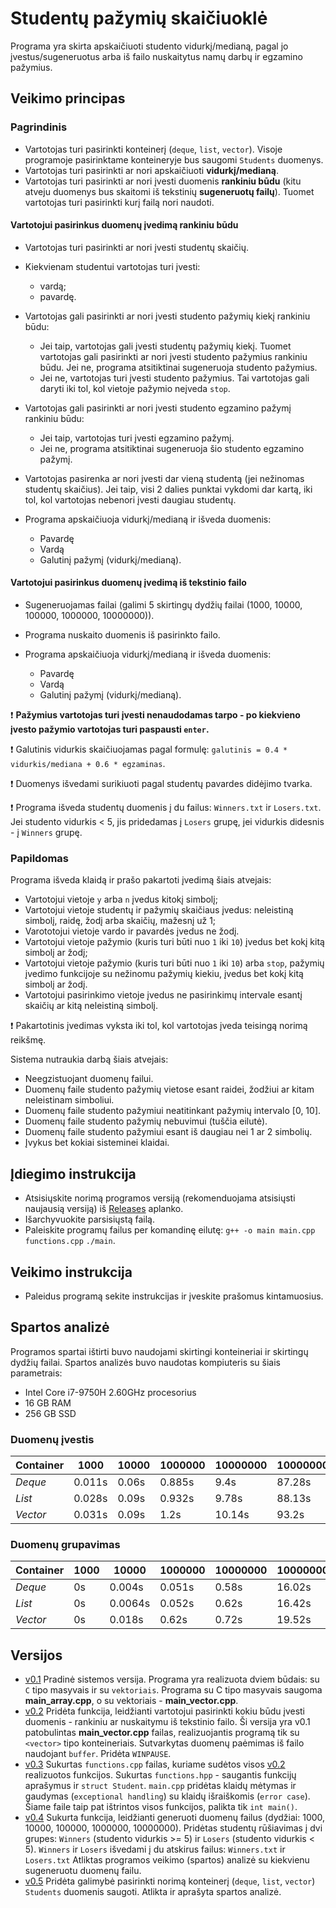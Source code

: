# Studentų pažymių skaičiuoklė #
Programa yra skirta apskaičiuoti studento vidurkį/medianą, pagal jo įvestus/sugeneruotus arba iš failo nuskaitytus namų darbų ir egzamino pažymius.

## Veikimo principas ##

### Pagrindinis ###

* Vartotojas turi pasirinkti konteinerį (`deque`, `list`, `vector`). Visoje programoje pasirinktame konteineryje bus saugomi `Students` duomenys.
* Vartotojas turi pasirinkti ar nori apskaičiuoti **vidurkį/medianą**.
* Vartotojas turi pasirinkti ar nori įvesti duomenis **rankiniu būdu** (kitu atveju duomenys bus skaitomi iš tekstinių **sugeneruotų failų**). Tuomet vartotojas turi pasirinkti kurį failą nori naudoti.

#### Vartotojui pasirinkus duomenų įvedimą rankiniu būdu ####

* Vartotojas turi pasirinkti ar nori įvesti studentų skaičių.

* Kiekvienam studentui vartotojas turi įvesti:
  * vardą;
  * pavardę.
* Vartotojas gali pasirinkti ar nori įvesti studento pažymių kiekį rankiniu būdu:
  * Jei taip, vartotojas gali įvesti studentų pažymių kiekį. Tuomet vartotojas gali pasirinkti ar nori įvesti studento pažymius rankiniu būdu. Jei ne, programa atsitiktinai sugeneruoja studento pažymius.
  * Jei ne, vartotojas turi įvesti studento pažymius. Tai vartotojas gali daryti iki tol, kol vietoje pažymio neįveda `stop`.
  
* Vartotojas gali pasirinkti ar nori įvesti studento egzamino pažymį rankiniu būdu:
  * Jei taip, vartotojas turi įvesti egzamino pažymį.
  * Jei ne, programa atsitiktinai sugeneruoja šio studento egzamino pažymį.
  
* Vartotojas pasirenka ar nori įvesti dar vieną studentą (jei nežinomas studentų skaičius). Jei taip, visi 2 dalies punktai vykdomi dar kartą, iki tol, kol vartotojas nebenori įvesti daugiau studentų.

* Programa apskaičiuoja vidurkį/medianą ir išveda duomenis:
  * Pavardę
  * Vardą
  * Galutinį pažymį (vidurkį/medianą).

#### Vartotojui pasirinkus duomenų įvedimą iš tekstinio failo ####

* Sugeneruojamas failai  (galimi 5 skirtingų dydžių failai (1000, 10000, 100000, 1000000, 10000000)).   

* Programa nuskaito duomenis iš pasirinkto failo.

* Programa apskaičiuoja vidurkį/medianą ir išveda duomenis:
  * Pavardę
  * Vardą
  * Galutinį pažymį (vidurkį/medianą).

:heavy_exclamation_mark: **Pažymius vartotojas turi įvesti nenaudodamas tarpo - po kiekvieno įvesto pažymio vartotojas turi paspausti `enter`.**

:heavy_exclamation_mark: Galutinis vidurkis skaičiuojamas pagal formulę: `galutinis = 0.4 * vidurkis/mediana + 0.6 * egzaminas`.

:heavy_exclamation_mark: Duomenys išvedami surikiuoti pagal studentų pavardes didėjimo tvarka.

:heavy_exclamation_mark: Programa išveda studentų duomenis į du failus: `Winners.txt` ir `Losers.txt`. Jei studento vidurkis < 5, jis pridedamas į `Losers` grupę, jei vidurkis didesnis - į `Winners` grupę.

### Papildomas ###

Programa išveda klaidą ir prašo pakartoti įvedimą šiais atvejais:

* Vartotojui vietoje `y` arba `n` įvedus kitokį simbolį;
* Vartotojui vietoje studentų ir pažymių skaičiaus įvedus: neleistiną simbolį, raidę, žodį arba skaičių, mažesnį už 1;
* Varototojui vietoje vardo ir pavardės įvedus ne žodį.
* Vartotojui vietoje pažymio (kuris turi būti nuo `1` iki `10`) įvedus bet kokį kitą simbolį ar žodį;
* Vartotojui vietoje pažymio (kuris turi būti nuo `1` iki `10`) arba `stop`, pažymių įvedimo funkcijoje su nežinomu pažymių kiekiu, įvedus bet kokį kitą simbolį ar žodį.
* Vartotojui pasirinkimo vietoje įvedus ne pasirinkimų intervale esantį skaičių ar kitą neleistiną simbolį.

:heavy_exclamation_mark: Pakartotinis įvedimas vyksta iki tol, kol vartotojas įveda teisingą norimą reikšmę.

Sistema nutraukia darbą šiais atvejais:

* Neegzistuojant duomenų failui.
* Duomenų faile studento pažymių vietose esant raidei, žodžiui ar kitam neleistinam simboliui.
* Duomenų faile studento pažymiui neatitinkant pažymių intervalo [0, 10].
* Duomenų faile studento pažymių nebuvimui (tuščia eilutė).
* Duomenų faile studento pažymiui esant iš daugiau nei 1 ar 2 simbolių.
* Įvykus bet kokiai sisteminei klaidai.

## Įdiegimo instrukcija ##
* Atsisiųskite norimą programos versiją (rekomenduojama atsisiųsti naujausią versiją) iš [Releases](https://github.com/aistestonciute/2_uzd/releases) aplanko.
* Išarchyvuokite parsisiųstą failą.
* Paleiskite programų failus per komandinę eilutę: 
   `g++ -o main main.cpp functions.cpp` `./main`.

## Veikimo instrukcija ##
* Paleidus programą sekite instrukcijas ir įveskite prašomus kintamuosius.

## Spartos analizė ##

Programos spartai ištirti buvo naudojami skirtingi konteineriai ir skirtingų dydžių failai. Spartos analizės buvo naudotas kompiuteris su šiais parametrais:
* Intel Core i7-9750H 2.60GHz procesorius
* 16 GB RAM
* 256 GB SSD

### Duomenų įvestis ###

Container | 1000 | 10000 | 1000000 | 10000000 | 10000000
------------ | -------------| -------------| -------------| -------------| -------------
*Deque* | 0.011s | 0.06s | 0.885s | 9.4s | 87.28s
*List* | 0.028s | 0.09s | 0.932s | 9.78s | 88.13s
*Vector* | 0.031s | 0.09s | 1.2s | 10.14s | 93.2s

### Duomenų grupavimas ###

Container | 1000 | 10000 | 1000000 | 10000000 | 10000000
------------ | -------------| -------------| -------------| -------------| -------------
*Deque* | 0s | 0.004s | 0.051s | 0.58s | 16.02s 
*List* | 0s | 0.0064s | 0.052s | 0.62s | 16.42s
*Vector* | 0s | 0.018s | 0.62s | 0.72s | 19.52s

## Versijos ##

* [v0.1](https://github.com/aistestonciute/2_uzd/releases/tag/0.1) Pradinė sistemos versija. Programa yra realizuota dviem būdais: su `C` tipo masyvais ir su `vektoriais`. Programa su C tipo masyvais saugoma **main_array.cpp**, o su vektoriais - **main_vector.cpp**.
* [v0.2](https://github.com/aistestonciute/2_uzd/releases/tag/0.2) Pridėta funkcija, leidžianti vartotojui pasirinkti kokiu būdu įvesti duomenis - rankiniu ar nuskaitymu iš tekstinio failo. Ši versija yra v0.1 patobulintas **main_vector.cpp** failas, realizuojantis programą tik su `<vector>` tipo konteineriais. Sutvarkytas duomenų paėmimas iš failo naudojant `buffer`. Pridėta `WINPAUSE`.
 * [v0.3](https://github.com/aistestonciute/2_uzd/releases/tag/0.3) Sukurtas `functions.cpp` failas, kuriame sudėtos visos [v0.2](https://github.com/aistestonciute/2_uzd/releases/tag/0.2) realizuotos funkcijos. Sukurtas `functions.hpp` - saugantis funkcijų aprašymus ir `struct Student`. `main.cpp` pridėtas klaidų mėtymas ir gaudymas (`exceptional handling`) su klaidų išraiškomis (`error case`). Šiame faile taip pat ištrintos visos funkcijos, palikta tik `int main()`.
 * [v0.4](https://github.com/aistestonciute/2_uzd/releases/tag/0.4) Sukurta funkcija, leidžianti generuoti duomenų failus (dydžiai: 1000, 10000, 100000, 1000000, 10000000). Pridėtas studentų rūšiavimas į dvi grupes: `Winners` (studento vidurkis >= 5) ir `Losers` (studento vidurkis < 5). `Winners` ir `Losers` išvedami į du atskirus failus: `Winners.txt` ir `Losers.txt` Atliktas programos veikimo (spartos) analizė su kiekvienu sugeneruotu duomenų failu.
 * [v0.5](https://github.com/aistestonciute/2_uzd/releases/tag/0.5) Pridėta galimybė pasirinkti norimą konteinerį (`deque`, `list`, `vector`) `Students` duomenis saugoti. Atlikta ir aprašyta spartos analizė.
